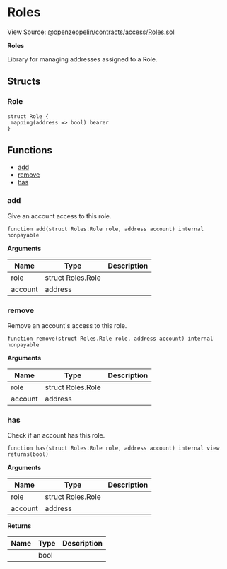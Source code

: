 # Roles

View Source: [@openzeppelin/contracts/access/Roles.sol](https://github.com/Dapp-Wizards/Avastars-Contracts/blob/master/@openzeppelin/contracts/access/Roles.sol)

**Roles** 

Library for managing addresses assigned to a Role.

## Structs
### Role

```solidity
struct Role {
 mapping(address => bool) bearer
}
```

## **Functions**

- [add](#add)
- [remove](#remove)
- [has](#has)

### add

Give an account access to this role.

```solidity
function add(struct Roles.Role role, address account) internal nonpayable
```

**Arguments**

| Name        | Type           | Description  |
| ------------- |------------- | -----|
| role | struct Roles.Role |  | 
| account | address |  | 

### remove

Remove an account's access to this role.

```solidity
function remove(struct Roles.Role role, address account) internal nonpayable
```

**Arguments**

| Name        | Type           | Description  |
| ------------- |------------- | -----|
| role | struct Roles.Role |  | 
| account | address |  | 

### has

Check if an account has this role.

```solidity
function has(struct Roles.Role role, address account) internal view
returns(bool)
```

**Arguments**

| Name        | Type           | Description  |
| ------------- |------------- | -----|
| role | struct Roles.Role |  | 
| account | address |  | 

**Returns**

| Name        | Type           | Description  |
| ------------- |------------- | -----|
|  | bool |  | 

